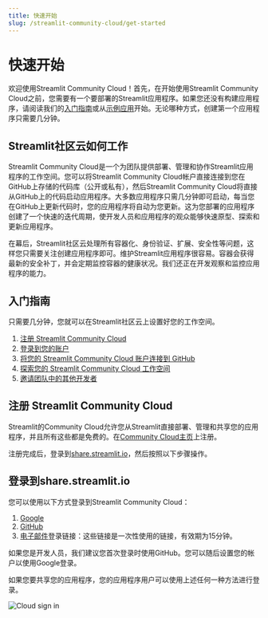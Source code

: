 ```yaml
---
title: 快速开始
slug: /streamlit-community-cloud/get-started
---
```


# 快速开始

欢迎使用Streamlit Community Cloud！首先，在开始使用Streamlit Community Cloud之前，您需要有一个要部署的Streamlit应用程序。如果您还没有构建应用程序，请阅读我们的[入门指南](/library/get-started)或从[示例应用](https://streamlit-cloud-example-apps-streamlit-app-sw3u0r.streamlit.app/)开始。无论哪种方式，创建第一个应用程序只需要几分钟。

## Streamlit社区云如何工作

Streamlit Community Cloud是一个为团队提供部署、管理和协作Streamlit应用程序的工作空间。您可以将Streamlit Community Cloud帐户直接连接到您在GitHub上存储的代码库（公开或私有），然后Streamlit Community Cloud将直接从GitHub上的代码启动应用程序。大多数应用程序只需几分钟即可启动，每当您在GitHub上更新代码时，您的应用程序将自动为您更新。这为您部署的应用程序创建了一个快速的迭代周期，使开发人员和应用程序的观众能够快速原型、探索和更新应用程序。

<!-- <提示>

不使用GitHub？我们正在为GitLab、Azure DevOps、Bitbucket和其他提供商提供支持。[联系我们的企业团队](https://forms.streamlit.io/cloud-sign-up)获取更多详细信息。

</提示> -->

在幕后，Streamlit社区云处理所有容器化、身份验证、扩展、安全性等问题，这样您只需要关注创建应用程序即可。维护Streamlit应用程序很容易。容器会获得最新的安全补丁，并会定期监控容器的健康状况。我们还正在开发观察和监控应用程序的能力。

## 入门指南

只需要几分钟，您就可以在Streamlit社区云上设置好您的工作空间。

1. [注册 Streamlit Community Cloud](#sign-up-for-streamlit-cloud)
2. [登录到您的账户](#log-in-to-sharestreamlitio)
3. [将您的 Streamlit Community Cloud 账户连接到 GitHub](#connect-your-github-account)
4. [探索您的 Streamlit Community Cloud 工作空间](#explore-your-streamlit-cloud-workspace)
5. [邀请团队中的其他开发者](#invite-other-developers-to-your-workspace)

## 注册 Streamlit Community Cloud

Streamlit的Community Cloud允许您从Streamlit直接部署、管理和共享您的应用程序，并且所有这些都是免费的。在[Community Cloud主页](https://streamlit.io/cloud)上注册。

注册完成后，登录到[share.streamlit.io](https://share.streamlit.io)，然后按照以下步骤操作。

## 登录到share.streamlit.io

您可以使用以下方式登录到Streamlit Community Cloud：

1. [Google](#sign-in-with-google)
2. [GitHub](#sign-in-with-github)
3. [电子邮件](#通过电子邮件登录)登录链接：这些链接是一次性使用的链接，有效期为15分钟。

<!-- 如果您是开发者，我们建议您第一次登录时使用GitHub。您可以稍后设置您的帐户，使用Google或[SSO提供商](/streamlit-community-cloud/get-started/share-your-app/configuring-single-on-sso)登录。 -->

如果您是开发人员，我们建议您首次登录时使用GitHub。您可以随后设置您的帐户以使用Google登录。

如果您要共享您的应用程序，您的应用程序用户可以使用上述任何一种方法进行登录。

<div style={{ maxWidth: '50%', marginBottom: '-2em', marginLeft: '10em' }}>
    <Image alt="Cloud sign in" src="/images/streamlit-community-cloud/cloud-sign-in.png" clean />
</div>

<!-- <Note>

Streamlit Community Cloud支持所有其他单点登录（SSO）提供商，但您需要使用[企业计划](https://forms.streamlit.io/cloud-sign-up)才能连接SSO。

### 使用Google登录

访问[share.streamlit.io](https://share.streamlit.io)，然后点击"使用Google继续"按钮。

![Step 1: 点击'使用Google继续'按钮](/images/streamlit-community-cloud/google-signin-1.png)

在下一页上，选择一个要登录的帐户，并输入您的Google帐户凭据。

![Step 2: 输入您的Google帐户凭据](/images/streamlit-community-cloud/google-signin-2.png)

一旦您登录到Google，您将进入到您的Streamlit Community Cloud工作区！🎈

![您的Streamlit Community Cloud工作区](/images/streamlit-community-cloud/app-workspace.png)

### 使用GitHub登录

访问[share.streamlit.io](https://share.streamlit.io)，然后点击“使用GitHub继续”按钮。

![Step 1: 点击“使用GitHub继续”按钮](/images/streamlit-community-cloud/github-signin-1.png)

在下一页中，输入您的GitHub凭据进行登录。

![Step 2: 输入您的GitHub账号凭据](/images/streamlit-community-cloud/github-signin-2.png)

一旦您登录GitHub，您将进入您的Streamlit Community Cloud工作空间！🎈

![您的Streamlit Community Cloud工作空间](/images/streamlit-community-cloud/app-workspace.png)

### 使用电子邮件登录

如果您没有SSO，您可以使用您的电子邮件地址登录！访问[share.streamlit.io](https://share.streamlit.io)，输入您用于注册Streamlit Community Cloud的电子邮件地址，然后点击"Continue with email"按钮。

<Image caption="步骤 1: 输入您的电子邮件地址并点击 '继续使用电子邮件'" src="/images/streamlit-community-cloud/email-signin-1.png" />

完成后，您将看到一个确认消息（如下所示），要求您检查您的电子邮件。

<Image caption="步骤 2: 在收件箱中查找来自 Streamlit 的电子邮件" src="/images/streamlit-community-cloud/email-signin-2.png" />

请查看您的收件箱，从Streamlit收到了一封主题为“登录Streamlit社区云”的电子邮件。点击邮件中的链接以登录Streamlit。请注意，该链接将在15分钟后过期，并且只能使用一次。

<Image caption="步骤3：点击邮件中的链接以登录Streamlit" src="/images/streamlit-community-cloud/email-signin-3.png" />

一旦您点击了邮件中的链接，您将进入到您的Streamlit社区云工作空间！🎈

<img caption="您的Streamlit社区云工作空间" src="/images/streamlit-community-cloud/app-workspace.png" />

## 连接您的GitHub账户

接下来，您需要授权Streamlit连接到您的GitHub账户。这样，您的Streamlit Community Cloud工作区就可以直接从您存储在仓库中的应用程序文件中启动应用程序，并且系统可以检查这些应用程序文件的更新，以便您的应用程序可以自动更新。您将看到两个不同的授权屏幕来授予这个访问权限。在两个屏幕上都点击"authorize"。关于GitHub权限的问题？[在这里阅读更多](/streamlit-community-cloud/troubleshooting#github-integration)!

<重要>

您必须拥有对存储库的**管理员**权限才能部署应用程序。如果您没有管理员访问权限，请与您的IT团队或经理联系，帮助您设置Streamlit Community Cloud帐户，或在[社区论坛](https://discuss.streamlit.io/)上与我们联系。

</重要>

<div style={{ marginBottom: '-3em' }}>
    <Flex>
    <Image caption="授权屏幕 1" src="/images/streamlit-community-cloud/authorization-1.png" />
    <Image caption="授权屏幕2" src="/images/streamlit-community-cloud/authorization-2.png" />
    </Flex>
</div>

<Note>

一旦用户被添加到GitHub上的存储库中，他们最多需要15分钟才能在云上部署应用程序。如果用户从GitHub上的存储库中移除，他们管理该应用程序的权限将在最多15分钟内被撤销。

</Note>

## 探索您的Streamlit社区云工作空间

恭喜！您已成功登录，准备好开始了。如果您加入了其他人的工作区，您可能已经在工作区中看到了一些应用程序。如果没有，您需要部署一个应用程序！请查看我们下一篇关于[如何部署应用程序](/streamlit-community-cloud/get-started/deploy-an-app)的文章。如果您需要一个要部署的应用程序，请查看我们的[示例应用程序](https://streamlit-cloud-example-apps-streamlit-app-sw3u0r.streamlit.app/)，其中包括机器学习、数据科学和业务用例的应用程序。

![Workspace 1](/images/streamlit-community-cloud/workspace-1.png)

您可能还会发现您已经有多个Streamlit社区云工作区。Streamlit社区云会根据相应的GitHub代码库的所有者自动将您的应用程序进行分组。在右上角您可以看到您有权限访问的工作区。如果您的团队已经启动了应用程序，那么您将在您的工作区中看到这些应用程序。了解有关工作区的更多信息，请点击[此处](/streamlit-community-cloud/get-started/manage-your-app#app-workspaces)。

![Workspace 2](/images/streamlit-community-cloud/workspace-2.png)

## 邀请其他开发者加入您的工作空间

邀请其他开发者非常简单，只需将他们邀请到您的GitHub存储库中，以便您可以一起编写应用程序，然后让他们登录[share.streamlit.io](https://share.streamlit.io)。如果您正在团队中工作，那么您很可能已经在同一个存储库中，因此跳过第1步，直接让他们登录[share.streamlit.io](https://share.streamlit.io)。

Streamlit Community Cloud会继承GitHub的开发者权限，因此当您的团队成员登录时，他们将自动查看您共享的工作区。从那里，您可以一起部署、管理和共享应用程序。

而且请记住，只要团队中的任何人在GitHub上更新代码，应用程序也会自动为您更新！
